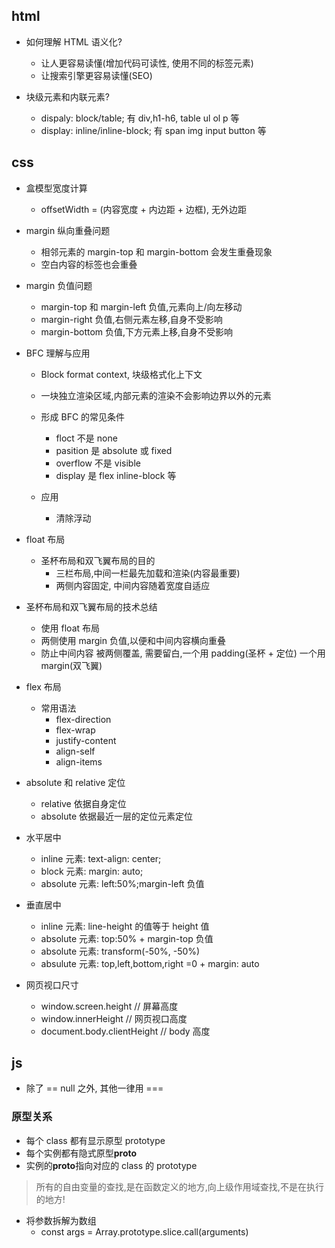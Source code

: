 ## html

- 如何理解 HTML 语义化?

  - 让人更容易读懂(增加代码可读性, 使用不同的标签元素)
  - 让搜索引擎更容易读懂(SEO)

- 块级元素和内联元素?
  - dispaly: block/table; 有 div,h1-h6, table ul ol p 等
  - display: inline/inline-block; 有 span img input button 等

## css

- 盒模型宽度计算

  - offsetWidth = (内容宽度 + 内边距 + 边框), 无外边距

- margin 纵向重叠问题

  - 相邻元素的 margin-top 和 margin-bottom 会发生重叠现象
  - 空白内容的标签也会重叠

- margin 负值问题

  - margin-top 和 margin-left 负值,元素向上/向左移动
  - margin-right 负值,右侧元素左移,自身不受影响
  - margin-bottom 负值,下方元素上移,自身不受影响

- BFC 理解与应用

  - Block format context, 块级格式化上下文
  - 一块独立渲染区域,内部元素的渲染不会影响边界以外的元素
  - 形成 BFC 的常见条件

    - floct 不是 none
    - pasition 是 absolute 或 fixed
    - overflow 不是 visible
    - display 是 flex inline-block 等

  - 应用
    - 清除浮动

- float 布局
  - 圣杯布局和双飞翼布局的目的
    - 三栏布局,中间一栏最先加载和渲染(内容最重要)
    - 两侧内容固定, 中间内容随着宽度自适应
- 圣杯布局和双飞翼布局的技术总结

  - 使用 float 布局
  - 两侧使用 margin 负值,以便和中间内容横向重叠
  - 防止中间内容
    被两侧覆盖, 需要留白,一个用 padding(圣杯 + 定位) 一个用 margin(双飞翼)

- flex 布局
  - 常用语法
    - flex-direction
    - flex-wrap
    - justify-content
    - align-self
    - align-items
- absolute 和 relative 定位

  - relative 依据自身定位
  - absolute 依据最近一层的定位元素定位

- 水平居中

  - inline 元素: text-align: center;
  - block 元素: margin: auto;
  - absolute 元素: left:50%;margin-left 负值

- 垂直居中

  - inline 元素: line-height 的值等于 height 值
  - absolute 元素: top:50% + margin-top 负值
  - absolute 元素: transform(-50%, -50%)
  - absulute 元素: top,left,bottom,right =0 + margin: auto

- 网页视口尺寸
  - window.screen.height // 屏幕高度
  - window.innerHeight // 网页视口高度
  - document.body.clientHeight // body 高度

## js

- 除了 == null 之外, 其他一律用 ===

### 原型关系

- 每个 class 都有显示原型 prototype
- 每个实例都有隐式原型**proto**
- 实例的**proto**指向对应的 class 的 prototype

> 所有的自由变量的查找,是在函数定义的地方,向上级作用域查找,不是在执行的地方!

- 将参数拆解为数组
  - const args = Array.prototype.slice.call(arguments)
